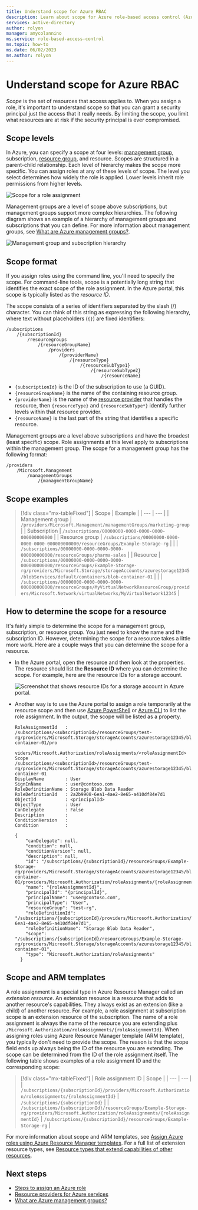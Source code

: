 ```yaml
---
title: Understand scope for Azure RBAC
description: Learn about scope for Azure role-based access control (Azure RBAC) and how to determine the scope for a resource.
services: active-directory
author: rolyon
manager: amycolannino
ms.service: role-based-access-control
ms.topic: how-to
ms.date: 06/02/2023
ms.author: rolyon
---
```


# Understand scope for Azure RBAC

*Scope* is the set of resources that access applies to. When you assign a role, it's important to understand scope so that you can grant a security principal just the access that it really needs. By limiting the scope, you limit what resources are at risk if the security principal is ever compromised.

## Scope levels

In Azure, you can specify a scope at four levels: [management group](../governance/management-groups/overview.md), subscription, [resource group](../azure-resource-manager/management/overview.md#resource-groups), and resource. Scopes are structured in a parent-child relationship. Each level of hierarchy makes the scope more specific. You can assign roles at any of these levels of scope. The level you select determines how widely the role is applied. Lower levels inherit role permissions from higher levels. 

![Scope for a role assignment](./media/scope-overview/rbac-scope-no-label.png)

Management groups are a level of scope above subscriptions, but management groups support more complex hierarchies. The following diagram shows an example of a hierarchy of management groups and subscriptions that you can define. For more information about management groups, see [What are Azure management groups?](../governance/management-groups/overview.md).

![Management group and subscription hierarchy](./media/scope-overview/rbac-scope-management-groups.png)

## Scope format

If you assign roles using the command line, you'll need to specify the scope. For command-line tools, scope is a potentially long string that identifies the exact scope of the role assignment. In the Azure portal, this scope is typically listed as the *resource ID*.

The scope consists of a series of identifiers separated by the slash (/) character. You can think of this string as expressing the following hierarchy, where text without placeholders (`{}`) are fixed identifiers:

```
/subscriptions
    /{subscriptionId}
        /resourcegroups
            /{resourceGroupName}
                /providers
                    /{providerName}
                        /{resourceType}
                            /{resourceSubType1}
                                /{resourceSubType2}
                                    /{resourceName}
```

- `{subscriptionId}` is the ID of the subscription to use (a GUID).
- `{resourceGroupName}` is the name of the containing resource group.
- `{providerName}` is the name of the [resource provider](../azure-resource-manager/management/azure-services-resource-providers.md) that handles the resource, then `{resourceType}` and `{resourceSubType*}` identify further levels within that resource provider.
- `{resourceName}` is the last part of the string that identifies a specific resource.

Management groups are a level above subscriptions and have the broadest (least specific) scope. Role assignments at this level apply to subscriptions within the management group. The scope for a management group has the following format:

```
/providers
    /Microsoft.Management
        /managementGroups
            /{managmentGroupName}
```

## Scope examples

> [!div class="mx-tableFixed"]
> | Scope | Example |
> | --- | --- |
> | Management group | `/providers/Microsoft.Management/managementGroups/marketing-group` |
> | Subscription | `/subscriptions/00000000-0000-0000-0000-000000000000` |
> | Resource group | `/subscriptions/00000000-0000-0000-0000-000000000000/resourceGroups/Example-Storage-rg` |
> |  | `/subscriptions/00000000-0000-0000-0000-000000000000/resourceGroups/pharma-sales` |
> | Resource | `/subscriptions/00000000-0000-0000-0000-000000000000/resourceGroups/Example-Storage-rg/providers/Microsoft.Storage/storageAccounts/azurestorage12345/blobServices/default/containers/blob-container-01` |
> |  | `/subscriptions/00000000-0000-0000-0000-000000000000/resourceGroups/MyVirtualNetworkResourceGroup/providers/Microsoft.Network/virtualNetworks/MyVirtualNetwork12345` |

## How to determine the scope for a resource

It's fairly simple to determine the scope for a management group, subscription, or resource group. You just need to know the name and the subscription ID. However, determining the scope for a resource takes a little more work. Here are a couple ways that you can determine the scope for a resource.

- In the Azure portal, open the resource and then look at the properties. The resource should list the **Resource ID** where you can determine the scope. For example, here are the resource IDs for a storage account.

    ![Screenshot that shows resource IDs for a storage account in Azure portal.](./media/scope-overview/scope-resource-id.png)

- Another way is to use the Azure portal to assign a role temporarily at the resource scope and then use [Azure PowerShell](role-assignments-list-powershell.md) or [Azure CLI](role-assignments-list-cli.md) to list the role assignment. In the output, the scope will be listed as a property.

    ```azurepowershell
    RoleAssignmentId   : /subscriptions/<subscriptionId>/resourceGroups/test-rg/providers/Microsoft.Storage/storageAccounts/azurestorage12345/blobServices/default/containers/blob-container-01/pro
                         viders/Microsoft.Authorization/roleAssignments/<roleAssignmentId>
    Scope              : /subscriptions/<subscriptionId>/resourceGroups/test-rg/providers/Microsoft.Storage/storageAccounts/azurestorage12345/blobServices/default/containers/blob-container-01
    DisplayName        : User
    SignInName         : user@contoso.com
    RoleDefinitionName : Storage Blob Data Reader
    RoleDefinitionId   : 2a2b9908-6ea1-4ae2-8e65-a410df84e7d1
    ObjectId           : <principalId>
    ObjectType         : User
    CanDelegate        : False
    Description        :
    ConditionVersion   :
    Condition          :
    ```

    ```azurecli
    {
        "canDelegate": null,
        "condition": null,
        "conditionVersion": null,
        "description": null,
        "id": "/subscriptions/{subscriptionId}/resourceGroups/Example-Storage-rg/providers/Microsoft.Storage/storageAccounts/azurestorage12345/blobServices/default/containers/blob-container-01/providers/Microsoft.Authorization/roleAssignments/{roleAssignmentId}",
        "name": "{roleAssignmentId}",
        "principalId": "{principalId}",
        "principalName": "user@contoso.com",
        "principalType": "User",
        "resourceGroup": "test-rg",
        "roleDefinitionId": "/subscriptions/{subscriptionId}/providers/Microsoft.Authorization/roleDefinitions/2a2b9908-6ea1-4ae2-8e65-a410df84e7d1",
        "roleDefinitionName": "Storage Blob Data Reader",
        "scope": "/subscriptions/{subscriptionId}/resourceGroups/Example-Storage-rg/providers/Microsoft.Storage/storageAccounts/azurestorage12345/blobServices/default/containers/blob-container-01",
        "type": "Microsoft.Authorization/roleAssignments"
      }
    ```

## Scope and ARM templates

A role assignment is a special type in Azure Resource Manager called an *extension resource*. An extension resource is a resource that adds to another resource's capabilities. They always exist as an extension (like a child) of another resource. For example, a role assignment at subscription scope is an extension resource of the subscription. The name of a role assignment is always the name of the resource you are extending plus `/Microsoft.Authorization/roleAssignments/{roleAssignmentId}`. When assigning roles using Azure Resource Manager template (ARM template), you typically don't need to provide the scope. The reason is that the scope field ends up always being the ID of the resource you are extending. The scope can be determined from the ID of the role assignment itself. The following table shows examples of a role assignment ID and the corresponding scope:

> [!div class="mx-tableFixed"]
> | Role assignment ID | Scope |
> | --- | --- |
> | `/subscriptions/{subscriptionId}/providers/Microsoft.Authorization/roleAssignments/{roleAssignmentId}` | `/subscriptions/{subscriptionId}` |
> | `/subscriptions/{subscriptionId}/resourceGroups/Example-Storage-rg/providers/Microsoft.Authorization/roleAssignments/{roleAssignmentId}` | `/subscriptions/{subscriptionId}/resourceGroups/Example-Storage-rg` |

For more information about scope and ARM templates, see [Assign Azure roles using Azure Resource Manager templates](role-assignments-template.md). For a full list of extension resource types, see [Resource types that extend capabilities of other resources](../azure-resource-manager/management/extension-resource-types.md).

## Next steps

- [Steps to assign an Azure role](role-assignments-steps.md)
- [Resource providers for Azure services](../azure-resource-manager/management/azure-services-resource-providers.md)
- [What are Azure management groups?](../governance/management-groups/overview.md)

